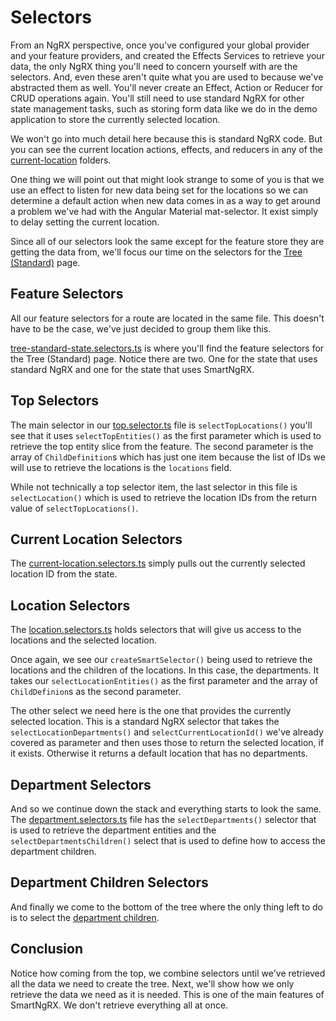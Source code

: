# Selectors

From an NgRX perspective, once you've configured your global provider and your feature providers, and created the Effects Services to retrieve your data, the only NgRX thing you'll need to concern yourself with are the selectors. And, even these aren't quite what you are used to because we've abstracted them as well. You'll never create an Effect, Action or Reducer for CRUD operations again. You'll still need to use standard NgRX for other state management tasks, such as storing form data like we do in the demo application to store the currently selected location.

We won't go into much detail here because this is standard NgRX code. But you can see the current location actions, effects, and reducers in any of the [current-location](https://github.com/DaveMBush/SmartNgRX/tree/main/apps/demo/src/app/routes/tree-standard/store/current-location) folders.

One thing we will point out that might look strange to some of you is that we use an effect to listen for new data being set for the locations so we can determine a default action when new data comes in as a way to get around a problem we've had with the Angular Material mat-selector. It exist simply to delay setting the current location.

Since all of our selectors look the same except for the feature store they are getting the data from, we'll focus our time on the selectors for the [Tree (Standard)](https://github.com/DaveMBush/SmartNgRX/tree/main/apps/demo/src/app/routes/tree-standard) page.

## Feature Selectors

All our feature selectors for a route are located in the same file. This doesn't have to be the case, we've just decided to group them like this.

[tree-standard-state.selectors.ts](https://github.com/DaveMBush/SmartNgRX/blob/main/apps/demo/src/app/routes/tree-standard/store/tree-standard-state.selectors.ts) is where you'll find the feature selectors for the Tree (Standard) page. Notice there are two. One for the state that uses standard NgRX and one for the state that uses SmartNgRX.

## Top Selectors

The main selector in our [top.selector.ts](https://github.com/DaveMBush/SmartNgRX/blob/main/apps/demo/src/app/routes/tree-standard/store/top/top.selector.ts) file is `selectTopLocations()` you'll see that it uses `selectTopEntities()` as the first parameter which is used to retrieve the top entity slice from the feature. The second parameter is the array of `ChildDefinition`s which has just one item because the list of IDs we will use to retrieve the locations is the `locations` field.

While not technically a top selector item, the last selector in this file is `selectLocation()` which is used to retrieve the location IDs from the return value of `selectTopLocations()`.

## Current Location Selectors

The [current-location.selectors.ts](https://github.com/DaveMBush/SmartNgRX/blob/main/apps/demo/src/app/routes/tree-standard/store/current-location/current-location.selector.ts) simply pulls out the currently selected location ID from the state.

## Location Selectors

The [location.selectors.ts](https://github.com/DaveMBush/SmartNgRX/blob/main/apps/demo/src/app/routes/tree-standard/store/locations/location.selectors.ts) holds selectors that will give us access to the locations and the selected location.

Once again, we see our `createSmartSelector()` being used to retrieve the locations and the children of the locations. In this case, the departments. It takes our `selectLocationEntities()` as the first parameter and the array of `ChildDefinion`s as the second parameter.

The other select we need here is the one that provides the currently selected location. This is a standard NgRX selector that takes the `selectLocationDepartments()` and `selectCurrentLocationId()` we've already covered as parameter and then uses those to return the selected location, if it exists. Otherwise it returns a default location that has no departments.

## Department Selectors

And so we continue down the stack and everything starts to look the same. The [department.selectors.ts](https://github.com/DaveMBush/SmartNgRX/blob/main/apps/demo/src/app/routes/tree-standard/store/department/department.selector.ts) file has the `selectDepartments()` selector that is used to retrieve the department entities and the `selectDepartmentsChildren()` select that is used to define how to access the department children.

## Department Children Selectors

And finally we come to the bottom of the tree where the only thing left to do is to select the [department children](https://github.com/DaveMBush/SmartNgRX/blob/main/apps/demo/src/app/routes/tree-standard/store/department-children/department-child.selector.ts).

## Conclusion

Notice how coming from the top, we combine selectors until we've retrieved all the data we need to create the tree. Next, we'll show how we only retrieve the data we need as it is needed. This is one of the main features of SmartNgRX. We don't retrieve everything all at once.
